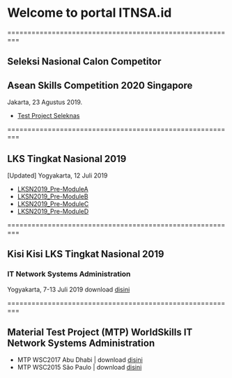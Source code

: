# Welcome to portal ITNSA.id
=========================================================
## Seleksi Nasional Calon Competitor
## Asean Skills Competition 2020 Singapore
Jakarta, 23 Agustus 2019. 
- [Test Project Seleknas](https://github.com/itnsaid/seleknas2019.git)

=========================================================
## LKS Tingkat Nasional 2019
[Updated] Yogyakarta, 12 Juli 2019
- [LKSN2019_Pre-ModuleA](https://github.com/itnsaid/lksn2019/blob/master/LKSN2019_ITNETWORK_MODUL_A_PRE.pdf)
- [LKSN2019_Pre-ModuleB](https://github.com/itnsaid/lksn2019/blob/master/LKSN2019_ITNETWORK_MODUL_B_PRE.pdf)
- [LKSN2019_Pre-ModuleC](https://github.com/itnsaid/lksn2019/blob/master/LKSN2019_ITNETWORK_MODUL_C_PRE.pdf)
- [LKSN2019_Pre-ModuleD](https://github.com/itnsaid/lksn2019/blob/master/LKSN2019_ITNETWORK_MODUL_D_PRE.pdf)

=========================================================
## Kisi Kisi LKS Tingkat Nasional 2019
### IT Network Systems Administration
Yogyakarta, 7-13 Juli 2019
download [disini](https://github.com/itnsaid/lksn2019/blob/master/Deskripsi%20Teknis%20LKS%20SMK%202019%20-%20IT%20Network%20Systems%20Adminstration.pdf)

=========================================================
## Material Test Project (MTP) WorldSkills IT Network Systems Administration
- MTP WSC2017 Abu Dhabi | download [disini](https://github.com/itnsaid/MTP/tree/master/WSC%202017%20Abu%20Dhabi)
- MTP WSC2015 São Paulo | download [disini](https://github.com/itnsaid/MTP/tree/master/WSC%202015%20Saopaulo)
